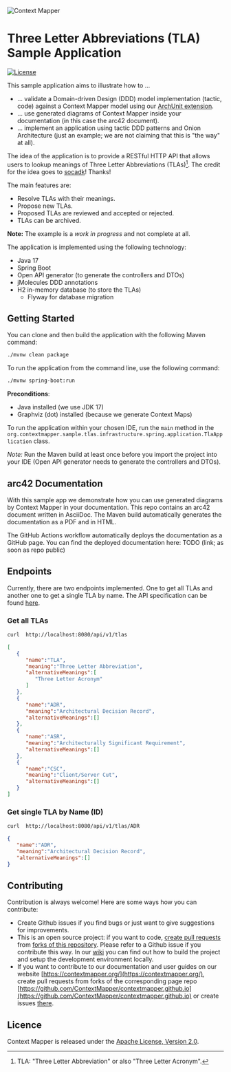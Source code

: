 ![Context Mapper](https://raw.githubusercontent.com/wiki/ContextMapper/context-mapper-dsl/logo/cm-logo-github-small.png)
# Three Letter Abbreviations (TLA) Sample Application
[![License](https://img.shields.io/badge/License-Apache%202.0-blue.svg)](https://opensource.org/licenses/Apache-2.0)

This sample application aims to illustrate how to ...

 * ... validate a Domain-driven Design (DDD) model implementation (tactic, code) against a Context Mapper model using 
   our [ArchUnit extension](https://github.com/ContextMapper/context-mapper-archunit-extension).
 * ... use generated diagrams of Context Mapper inside your documentation (in this case the arc42 document).
 * ... implement an application using tactic DDD patterns and Onion Architecture (just an example; we are not 
   claiming that this is "the way" at all).

The idea of the application is to provide a RESTful HTTP API that allows users to lookup meanings of Three Letter
Abbreviations (TLAs)[^1]. The credit for the idea goes to [socadk](https://github.com/socadk)! Thanks!

[^1]: TLA: "Three Letter Abbreviation" or also "Three Letter Acronym".

The main features are:

 * Resolve TLAs with their meanings.
 * Propose new TLAs.
 * Proposed TLAs are reviewed and accepted or rejected.
 * TLAs can be archived.

**Note:** The example is a _work in progress_ and not complete at all.

The application is implemented using the following technology:

 * Java 17
 * Spring Boot
 * Open API generator (to generate the controllers and DTOs)
 * jMolecules DDD annotations
 * H2 in-memory database (to store the TLAs)
   * Flyway for database migration

## Getting Started
You can clone and then build the application with the following Maven command:

```bash
./mvnw clean package
```

To run the application from the command line, use the following command:

```bash
./mvnw spring-boot:run
```

**Preconditions**:
 * Java installed (we use JDK 17)
 * Graphviz (dot) installed (because we generate Context Maps)

To run the application within your chosen IDE, run the `main` method in the 
`org.contextmapper.sample.tlas.infrastructure.spring.application.TlaApplication` class.

_Note:_ Run the Maven build at least once before you import the project into your IDE (Open API generator needs to
generate the controllers and DTOs).

## arc42 Documentation
With this sample app we demonstrate how you can use generated diagrams by Context Mapper in your documentation. This
repo contains an arc42 document written in AsciiDoc. The Maven build automatically generates the documentation as a PDF
and in HTML.

The GitHub Actions workflow automatically deploys the documentation as a GitHub page. You can find the deployed 
documentation here: TODO (link; as soon as repo public)

## Endpoints
Currently, there are two endpoints implemented. One to get all TLAs and another one to get a single TLA by name. 
The API specification can be found [here](https://github.com/ContextMapper/ddd-cm-tla-sample-application/blob/master/src/main/resources/api.yml).

### Get all TLAs
```bash
curl  http://localhost:8080/api/v1/tlas
```

```json
[
   {
      "name":"TLA",
      "meaning":"Three Letter Abbreviation",
      "alternativeMeanings":[
         "Three Letter Acronym"
      ]
   },
   {
      "name":"ADR",
      "meaning":"Architectural Decision Record",
      "alternativeMeanings":[]
   },
   {
      "name":"ASR",
      "meaning":"Architecturally Significant Requirement",
      "alternativeMeanings":[]
   },
   {
      "name":"CSC",
      "meaning":"Client/Server Cut",
      "alternativeMeanings":[]
   }
]
```

### Get single TLA by Name (ID)
```bash
curl  http://localhost:8080/api/v1/tlas/ADR
```

```json
{
   "name":"ADR",
   "meaning":"Architectural Decision Record",
   "alternativeMeanings":[]
}
```

## Contributing
Contribution is always welcome! Here are some ways how you can contribute:
* Create Github issues if you find bugs or just want to give suggestions for improvements.
* This is an open source project: if you want to code, [create pull requests](https://help.github.com/articles/creating-a-pull-request/) from [forks of this repository](https://help.github.com/articles/fork-a-repo/). Please refer to a Github issue if you contribute this way. In our [wiki](https://github.com/ContextMapper/context-mapper-dsl/wiki/IDE-Setup) you can find out how to build the project and setup the development environment locally.
* If you want to contribute to our documentation and user guides on our website [https://contextmapper.org/](https://contextmapper.org/), create pull requests from forks of the corresponding page repo [https://github.com/ContextMapper/contextmapper.github.io](https://github.com/ContextMapper/contextmapper.github.io) or create issues [there](https://github.com/ContextMapper/contextmapper.github.io/issues).

## Licence
Context Mapper is released under the [Apache License, Version 2.0](http://www.apache.org/licenses/LICENSE-2.0).
